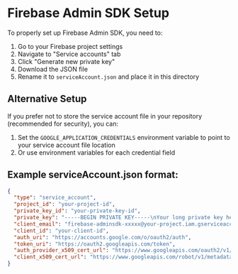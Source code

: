 # Firebase Admin SDK Setup

To properly set up Firebase Admin SDK, you need to:

1. Go to your Firebase project settings
2. Navigate to "Service accounts" tab
3. Click "Generate new private key"
4. Download the JSON file
5. Rename it to `serviceAccount.json` and place it in this directory

## Alternative Setup

If you prefer not to store the service account file in your repository (recommended for security), you can:

1. Set the `GOOGLE_APPLICATION_CREDENTIALS` environment variable to point to your service account file location
2. Or use environment variables for each credential field

## Example serviceAccount.json format:

```json
{
  "type": "service_account",
  "project_id": "your-project-id",
  "private_key_id": "your-private-key-id",
  "private_key": "-----BEGIN PRIVATE KEY-----\nYour long private key here\n-----END PRIVATE KEY-----\n",
  "client_email": "firebase-adminsdk-xxxxx@your-project.iam.gserviceaccount.com",
  "client_id": "your-client-id",
  "auth_uri": "https://accounts.google.com/o/oauth2/auth",
  "token_uri": "https://oauth2.googleapis.com/token",
  "auth_provider_x509_cert_url": "https://www.googleapis.com/oauth2/v1/certs",
  "client_x509_cert_url": "https://www.googleapis.com/robot/v1/metadata/x509/firebase-adminsdk-xxxxx%40your-project.iam.gserviceaccount.com"
}
``` 